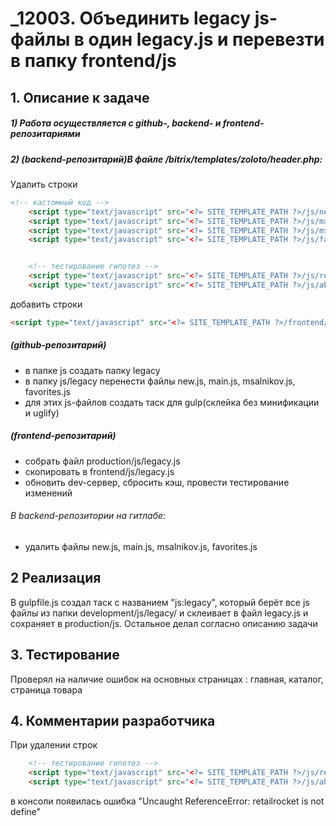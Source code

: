 # _12003. Объединить legacy js-файлы в один legacy.js и перевезти в папку frontend/js

## 1. Описание к задаче

#####  1) Работа осуществляется с github-, backend- и frontend-репозитариями
##### 2) (backend-репозитарий)В файле /bitrix/templates/zoloto/header.php:

Удалить строки
```html
<!-- кастомный код -->
	<script type="text/javascript" src="<?= SITE_TEMPLATE_PATH ?>/js/new.js?v1"></script>
	<script type="text/javascript" src="<?= SITE_TEMPLATE_PATH ?>/js/main.js?v=8"></script>
	<script type="text/javascript" src="<?= SITE_TEMPLATE_PATH ?>/js/msalnikov.js?v=8"></script>
	<script type="text/javascript" src="<?= SITE_TEMPLATE_PATH ?>/js/favorites.js?v3"></script>


	<!-- тестирование гипотез -->
	<script type="text/javascript" src="<?= SITE_TEMPLATE_PATH ?>/js/retailrocket.segmentator.js"></script>
	<script type="text/javascript" src="<?= SITE_TEMPLATE_PATH ?>/js/ab_test.retailrocket.segmentator.js"></script>
```

добавить строки
```html
<script type="text/javascript" src="<?= SITE_TEMPLATE_PATH ?>/frontend/js/legacy.js"></script>
```


##### (github-репозитарий)
 - в папке js создать папку legacy
 - в папку js/legacy перенести файлы new.js, main.js, msalnikov.js, favorites.js
 - для этих js-файлов создать таск для gulp(склейка без минификации и uglify)



#####  (frontend-репозитарий)
 - собрать файл production/js/legacy.js
 - скопировать в frontend/js/legacy.js
 - обновить dev-сервер, сбросить кэш, провести тестирование изменений

###### В backend-репозитории на гитлабе:
 - удалить файлы new.js, main.js, msalnikov.js, favorites.js



## 2 Реализация

В gulpfile.js создал таск с названием "js:legacy", который берёт все js файлы из папки development/js/legacy/ и склеивает в файл legacy.js и сохраняет в production/js. Остальное делал согласно описанию задачи

## 3. Тестирование
Проверял на наличие ошибок на основных страницах : главная, каталог, страница товара

## 4. Комментарии разработчика
При удалении строк
```html
	<!-- тестирование гипотез -->
	<script type="text/javascript" src="<?= SITE_TEMPLATE_PATH ?>/js/retailrocket.segmentator.js"></script>
	<script type="text/javascript" src="<?= SITE_TEMPLATE_PATH ?>/js/ab_test.retailrocket.segmentator.js"></script>
```
в консоли появилась ошибка "Uncaught ReferenceError: retailrocket is not define"

